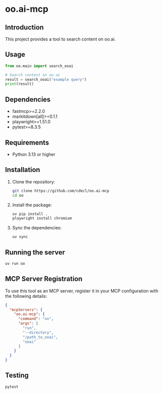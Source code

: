 # oo.ai-mcp

## Introduction

This project provides a tool to search content on oo.ai.

## Usage

```python
from oo.main import search_ooai

# Search content on oo.ai
result = search_ooai("example query")
print(result)
```

## Dependencies

- fastmcp>=2.2.0
- markitdown[all]>=0.1.1
- playwright>=1.51.0
- pytest>=8.3.5

## Requirements

- Python 3.13 or higher

## Installation

1. Clone the repository:

   ```bash
   git clone https://github.com/cdecl/oo.ai-mcp
   cd oo
   ```

2. Install the package:

   ```bash
   uv pip install .
   playwright install chromium
   ```

3. Sync the dependencies:

   ```bash
   uv sync
   ```

## Running the server

```bash
uv run oo
```

## MCP Server Registration

To use this tool as an MCP server, register it in your MCP configuration with the following details:

```json
{
  "mcpServers": {
    "oo.ai-mcp": {
      "command": "uv",
      "args": [
        "run",
        "--directory",
        "/path_to_ooai",
        "ooai"
      ]
    }
  }
}
```

## Testing

```bash
pytest
```
